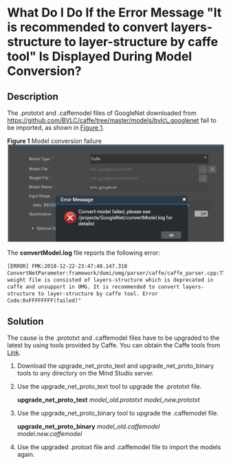 # What Do I Do If the Error Message "It is recommended to convert layers-structure to layer-structure by caffe tool" Is Displayed During Model Conversion?<a name="EN-US_TOPIC_0196221410"></a>

## Description<a name="section1094753316415"></a>

The .prototxt and .caffemodel files of GoogleNet downloaded from https://github.com/BVLC/caffe/tree/master/models/bvlc\_googlenet fail to be imported, as shown in  [Figure 1](#fig1228161315813).

**Figure  1**  Model conversion failure<a name="fig1228161315813"></a>  
![](figures/model-conversion-failure.png "model-conversion-failure")

The  **convertModel.log**  file reports the following error:

```
[ERROR] FMK:2018-12-22-23:47:48.147.318 ConvertNetParameter:framework/domi/omg/parser/caffe/caffe_parser.cpp:776:"The weight file is consisted of layers-structure which is deprecated in caffe and unsupport in OMG. It is recommended to convert layers-structure to layer-structure by caffe tool. Error Code:0xFFFFFFFF(failed)"
```

## Solution<a name="section84443381948"></a>

The cause is the .prototxt and .caffemodel files have to be upgraded to the latest by using tools provided by Caffe. You can obtain the Caffe tools from  [Link](https://github.com/BVLC/caffe).

1.  Download the upgrade\_net\_proto\_text and upgrade\_net\_proto\_binary tools to any directory on the  Mind Studio  server.
2.  Use the upgrade\_net\_proto\_text tool to upgrade the .prototxt file.

    **upgrade\_net\_proto\_text** _model\_old.prototxt_ _model\_new.prototxt_

3.  Use the upgrade\_net\_proto\_binary tool to upgrade the .caffemodel file.

    **upgrade\_net\_proto\_binary** _model\_old.caffemodel_ _model.new.caffemodel_

4.  Use the upgraded .protoxt file and .caffemodel file to import the models again.

